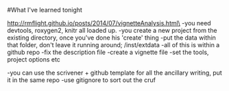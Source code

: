 #What I've learned tonight

http://rmflight.github.io/posts/2014/07/vignetteAnalysis.html\
-you need devtools, roxygen2, knitr all loaded up. 
-you create a new project from the existing directory, once you've done his 'create' thing
-put the data within that folder, don't leave it running around; /inst/extdata
-all of this is within a github repo
-fix the description file
-create a vignette file
-set the tools, project options etc

-you can use the scrivener + github template for all the ancillary writing, put it in the same repo
-use gitignore to sort out the cruf

